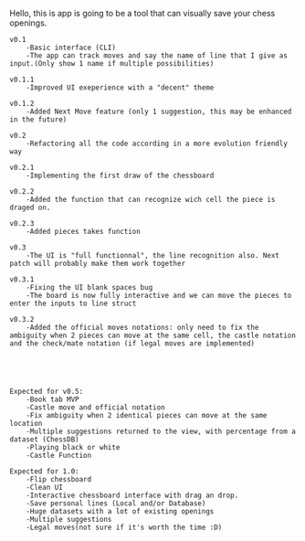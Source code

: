 Hello, this is app is going to be a tool that can visually save your chess openings.


	v0.1  
		-Basic interface (CLI)
		-The app can track moves and say the name of line that I give as input.(Only show 1 name if multiple possibilities)

	v0.1.1 
		-Improved UI exeperience with a "decent" theme
	
	v0.1.2
		-Added Next Move feature (only 1 suggestion, this may be enhanced in the future)

	v0.2 
		-Refactoring all the code according in a more evolution friendly way

	v0.2.1
		-Implementing the first draw of the chessboard

	v0.2.2
		-Added the function that can recognize wich cell the piece is draged on. 

	v0.2.3
		-Added pieces takes function

	v0.3
		-The UI is "full functionnal", the line recognition also. Next patch will probably make them work together
	
	v0.3.1
		-Fixing the UI blank spaces bug
		-The board is now fully interactive and we can move the pieces to enter the inputs to line struct

	v0.3.2 
		-Added the official moves notations: only need to fix the ambiguity when 2 pieces can move at the same cell, the castle notation and the check/mate notation (if legal moves are implemented)


	

		
	Expected for v0.5:
		-Book tab MVP
		-Castle move and official notation
		-Fix ambiguity when 2 identical pieces can move at the same location
		-Multiple suggestions returned to the view, with percentage from a dataset (ChessDB)
		-Playing black or white 
		-Castle Function

	Expected for 1.0:
		-Flip chessboard
		-Clean UI
		-Interactive chessboard interface with drag an drop.
		-Save personal lines (Local and/or Database) 
		-Huge datasets with a lot of existing openings
		-Multiple suggestions
		-Legal moves(not sure if it's worth the time :D)
	 

